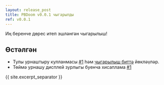 ```yaml
---
layout: release_post
title: PBDoom v0.0.1 чыгарылды
ref: v0.0.1
---
```

Иң беренче дөрес итеп эшләнгән чыгарылыш!

## Өстәлгән

- Тулы урнаштыру кулланмасы [#1](https://github.com/imustafin/pbdoom/issues/1)
  һәм [чыгарылыш биттә](https://github.com/imustafin/pbdoom/releases) йөкләүләр.
- Төймә урнашу дисплей зурлыгы буенча хисаплама [#1](https://github.com/imustafin/pbdoom/issues/1)

{{ site.excerpt_separator }}
